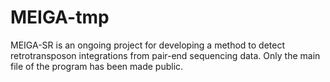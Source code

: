 # MEIGA-tmp

MEIGA-SR is an ongoing project for developing a method to detect retrotransposon integrations from pair-end sequencing data.
Only the main file of the program has been made public. 


